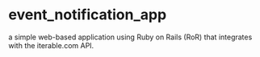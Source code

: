 # event_notification_app
a simple web-based application using Ruby on Rails (RoR) that integrates with the iterable.com API.
